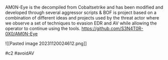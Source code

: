 AM0N-Eye is the decompiled from Cobaltsetrike and has been modified and developed through several aggressor scripts & BOF is project based on a combination of different ideas and projects used by the threat actor where we observe a set of techniques to evasion EDR and AV while allowing the operator to continue using the tools.
https://github.com/S3N4T0R-0X0/AM0N-Eye

![[Pasted image 20231120024612.png]]

#c2 #avoidAV